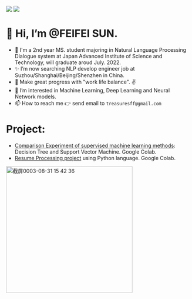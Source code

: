 ![](https://github-readme-stats.vercel.app/api?username=PearlCoastal&show_icons=true&hide=contribs,prs)
![](https://github-profile-trophy.vercel.app/?username=PearlCoastal&column=6&theme=onedark)

👋 Hi, I’m @FEIFEI SUN.
====
- 🌱 I'm a 2nd year MS. student majoring in Natural Language Processing Dialogue system at Japan Advanced Institute of Science and Technology, will graduate aroud July. 2022.
- ✨ I’m now searching NLP develop engineer job at Suzhou/Shanghai/Beijing/Shenzhen in China.
- 🐾 Make great progress with "work life balance". ✌️
- 👀 I’m interested in Machine Learning, Deep Learning and Neural Network models.
- 📫 How to reach me 👉 send email to `treasuresff@gmail.com`



Project:
====
- [Comparison Experiment of supervised machine learning methods](https://github.com/PearlCoastal/DecisionTree-SVM_comparison): Decision Tree and Support Vector Machine. Google Colab.
- [Resume Processing project](https://github.com/PearlCoastal/ResumeProcessing) using Python language. Google Colab. 

<img width="344" alt="截屏0003-08-31 15 42 36" src="https://user-images.githubusercontent.com/10908630/131454852-cf123ce6-e8c1-433e-97be-5dfdfa66b077.png">


  
<!---
PearlCoastal/PearlCoastal is a ✨ special ✨ repository because its `README.md` (this file) appears on your GitHub profile.
You can click the Preview link to take a look at your changes.
--->



